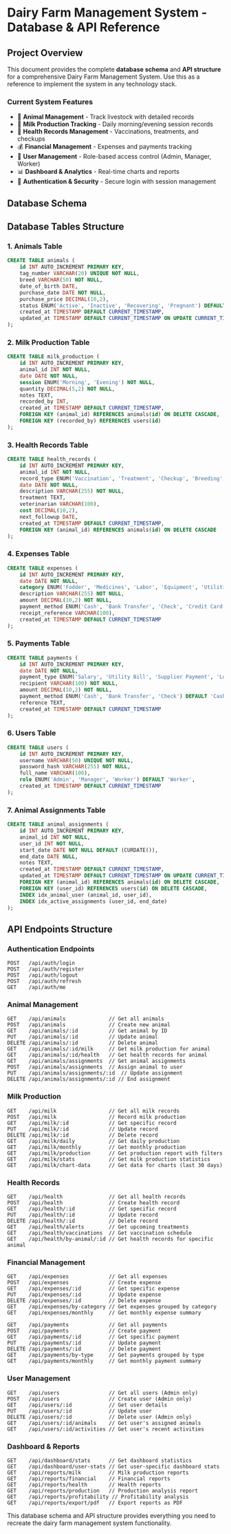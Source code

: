 # Dairy Farm Management System - Database & API Reference

## Project Overview

This document provides the complete **database schema** and **API structure** for a comprehensive Dairy Farm Management System. Use this as a reference to implement the system in any technology stack.

### Current System Features
- 🐄 **Animal Management** - Track livestock with detailed records
- 🥛 **Milk Production Tracking** - Daily morning/evening session records
- 🏥 **Health Records Management** - Vaccinations, treatments, and checkups
- 💰 **Financial Management** - Expenses and payments tracking
- 👥 **User Management** - Role-based access control (Admin, Manager, Worker)
- 📊 **Dashboard & Analytics** - Real-time charts and reports
- 🔐 **Authentication & Security** - Secure login with session management

## Database Schema

## Database Tables Structure

### 1. Animals Table
```sql
CREATE TABLE animals (
    id INT AUTO_INCREMENT PRIMARY KEY,
    tag_number VARCHAR(20) UNIQUE NOT NULL,
    breed VARCHAR(50) NOT NULL,
    date_of_birth DATE,
    purchase_date DATE NOT NULL,
    purchase_price DECIMAL(10,2),
    status ENUM('Active', 'Inactive', 'Recovering', 'Pregnant') DEFAULT 'Active',
    created_at TIMESTAMP DEFAULT CURRENT_TIMESTAMP,
    updated_at TIMESTAMP DEFAULT CURRENT_TIMESTAMP ON UPDATE CURRENT_TIMESTAMP
);
```

### 2. Milk Production Table
```sql
CREATE TABLE milk_production (
    id INT AUTO_INCREMENT PRIMARY KEY,
    animal_id INT NOT NULL,
    date DATE NOT NULL,
    session ENUM('Morning', 'Evening') NOT NULL,
    quantity DECIMAL(5,2) NOT NULL,
    notes TEXT,
    recorded_by INT,
    created_at TIMESTAMP DEFAULT CURRENT_TIMESTAMP,
    FOREIGN KEY (animal_id) REFERENCES animals(id) ON DELETE CASCADE,
    FOREIGN KEY (recorded_by) REFERENCES users(id)
);
```

### 3. Health Records Table
```sql
CREATE TABLE health_records (
    id INT AUTO_INCREMENT PRIMARY KEY,
    animal_id INT NOT NULL,
    record_type ENUM('Vaccination', 'Treatment', 'Checkup', 'Breeding', 'Other') NOT NULL,
    date DATE NOT NULL,
    description VARCHAR(255) NOT NULL,
    treatment TEXT,
    veterinarian VARCHAR(100),
    cost DECIMAL(10,2),
    next_followup DATE,
    created_at TIMESTAMP DEFAULT CURRENT_TIMESTAMP,
    FOREIGN KEY (animal_id) REFERENCES animals(id) ON DELETE CASCADE
);
```

### 4. Expenses Table
```sql
CREATE TABLE expenses (
    id INT AUTO_INCREMENT PRIMARY KEY,
    date DATE NOT NULL,
    category ENUM('Fodder', 'Medicines', 'Labor', 'Equipment', 'Utilities', 'Maintenance', 'Other') NOT NULL,
    description VARCHAR(255) NOT NULL,
    amount DECIMAL(10,2) NOT NULL,
    payment_method ENUM('Cash', 'Bank Transfer', 'Check', 'Credit Card') DEFAULT 'Cash',
    receipt_reference VARCHAR(100),
    created_at TIMESTAMP DEFAULT CURRENT_TIMESTAMP
);
```

### 5. Payments Table
```sql
CREATE TABLE payments (
    id INT AUTO_INCREMENT PRIMARY KEY,
    date DATE NOT NULL,
    payment_type ENUM('Salary', 'Utility Bill', 'Supplier Payment', 'Loan Payment', 'Other') NOT NULL,
    recipient VARCHAR(100) NOT NULL,
    amount DECIMAL(10,2) NOT NULL,
    payment_method ENUM('Cash', 'Bank Transfer', 'Check') DEFAULT 'Cash',
    reference TEXT,
    created_at TIMESTAMP DEFAULT CURRENT_TIMESTAMP
);
```

### 6. Users Table
```sql
CREATE TABLE users (
    id INT AUTO_INCREMENT PRIMARY KEY,
    username VARCHAR(50) UNIQUE NOT NULL,
    password_hash VARCHAR(255) NOT NULL,
    full_name VARCHAR(100),
    role ENUM('Admin', 'Manager', 'Worker') DEFAULT 'Worker',
    created_at TIMESTAMP DEFAULT CURRENT_TIMESTAMP
);
```

### 7. Animal Assignments Table
```sql
CREATE TABLE animal_assignments (
    id INT AUTO_INCREMENT PRIMARY KEY,
    animal_id INT NOT NULL,
    user_id INT NOT NULL,
    start_date DATE NOT NULL DEFAULT (CURDATE()),
    end_date DATE NULL,
    notes TEXT,
    created_at TIMESTAMP DEFAULT CURRENT_TIMESTAMP,
    updated_at TIMESTAMP DEFAULT CURRENT_TIMESTAMP ON UPDATE CURRENT_TIMESTAMP,
    FOREIGN KEY (animal_id) REFERENCES animals(id) ON DELETE CASCADE,
    FOREIGN KEY (user_id) REFERENCES users(id) ON DELETE CASCADE,
    INDEX idx_animal_user (animal_id, user_id),
    INDEX idx_active_assignments (user_id, end_date)
);
```

## API Endpoints Structure

### Authentication Endpoints
```
POST   /api/auth/login
POST   /api/auth/register
POST   /api/auth/logout
POST   /api/auth/refresh
GET    /api/auth/me
```

### Animal Management
```
GET    /api/animals              // Get all animals
POST   /api/animals              // Create new animal
GET    /api/animals/:id          // Get animal by ID
PUT    /api/animals/:id          // Update animal
DELETE /api/animals/:id          // Delete animal
GET    /api/animals/:id/milk     // Get milk production for animal
GET    /api/animals/:id/health   // Get health records for animal
GET    /api/animals/assignments  // Get animal assignments
POST   /api/animals/assignments  // Assign animal to user
PUT    /api/animals/assignments/:id  // Update assignment
DELETE /api/animals/assignments/:id // End assignment
```

### Milk Production
```
GET    /api/milk                 // Get all milk records
POST   /api/milk                 // Record milk production
GET    /api/milk/:id             // Get specific record
PUT    /api/milk/:id             // Update record
DELETE /api/milk/:id             // Delete record
GET    /api/milk/daily           // Get daily production
GET    /api/milk/monthly         // Get monthly production
GET    /api/milk/production      // Get production report with filters
GET    /api/milk/stats           // Get milk production statistics
GET    /api/milk/chart-data      // Get data for charts (last 30 days)
```

### Health Records
```
GET    /api/health               // Get all health records
POST   /api/health               // Create health record
GET    /api/health/:id           // Get specific record
PUT    /api/health/:id           // Update record
DELETE /api/health/:id           // Delete record
GET    /api/health/alerts        // Get upcoming treatments
GET    /api/health/vaccinations  // Get vaccination schedule
GET    /api/health/by-animal/:id // Get health records for specific animal
```

### Financial Management
```
GET    /api/expenses             // Get all expenses
POST   /api/expenses             // Create expense
GET    /api/expenses/:id         // Get specific expense
PUT    /api/expenses/:id         // Update expense
DELETE /api/expenses/:id         // Delete expense
GET    /api/expenses/by-category // Get expenses grouped by category
GET    /api/expenses/monthly     // Get monthly expense summary

GET    /api/payments             // Get all payments
POST   /api/payments             // Create payment
GET    /api/payments/:id         // Get specific payment
PUT    /api/payments/:id         // Update payment
DELETE /api/payments/:id         // Delete payment
GET    /api/payments/by-type     // Get payments grouped by type
GET    /api/payments/monthly     // Get monthly payment summary
```

### User Management
```
GET    /api/users                // Get all users (Admin only)
POST   /api/users                // Create user (Admin only)
GET    /api/users/:id            // Get user details
PUT    /api/users/:id            // Update user
DELETE /api/users/:id            // Delete user (Admin only)
GET    /api/users/:id/animals    // Get user's assigned animals
GET    /api/users/:id/activities // Get user's recent activities
```

### Dashboard & Reports
```
GET    /api/dashboard/stats      // Get dashboard statistics
GET    /api/dashboard/user-stats // Get user-specific dashboard stats
GET    /api/reports/milk         // Milk production reports
GET    /api/reports/financial    // Financial reports
GET    /api/reports/health       // Health reports
GET    /api/reports/production   // Production analysis report
GET    /api/reports/profitability // Profitability analysis
GET    /api/reports/export/pdf   // Export reports as PDF
```

This database schema and API structure provides everything you need to recreate the dairy farm management system functionality.
